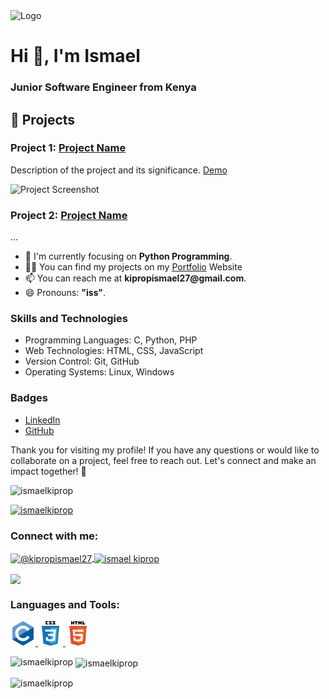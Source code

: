
<body>
    <img src="https://cdn.dribbble.com/users/1059022/screenshots/3745283/thumbnail.png" alt="Logo" width="1280" height="300">
    <h1>Hi 👋, I'm Ismael</h1>
    <h3 align="center">
        <h3><span class="marquee">Junior Software Engineer from Kenya</span></h3>

<!-- Projects Section -->
## 🚀 Projects

### Project 1: [Project Name](https://github.com/your-username/project1)
Description of the project and its significance. [Demo](https://project-demo-link.com)

![Project Screenshot](project-screenshot.png)

### Project 2: [Project Name](https://github.com/your-username/project2)
...

  <ul>
        <li>🌱 I'm currently focusing on <strong>Python Programming</strong>.</li>
        <li>👨‍💻 You can find my projects on my <a href="https://ismaelkiprop.github.io/my_portfolio/" target="_blank">Portfolio</a> Website </li>
        <li>📫 You can reach me at <strong>kipropismael27@gmail.com</strong>.</li>
        <li>😄 Pronouns: <strong>"iss"</strong>.</li>
  </ul>

  <h3>Skills and Technologies</h3>

  <ul>
        <li>Programming Languages: C, Python, PHP</li>
        <li>Web Technologies: HTML, CSS, JavaScript</li>
        <li>Version Control: Git, GitHub</li>
        <li>Operating Systems: Linux, Windows</li>
  </ul>

  <h3>Badges</h3>

  <ul>
        <li><a class="badge" href="https://ke.linkedin.com/in/ismael-kiprop-11581722b" target="_blank">LinkedIn</a></li>
        <li><a class="badge" href="https://github.com/IsmaelKiprop" target="_blank">GitHub</a></li>
  </ul>

  <p>Thank you for visiting my profile! If you have any questions or would like to collaborate on a project, feel free to reach out. Let's connect and make an impact together! 🚀</p>

  <p align="left">
        <img src="https://komarev.com/ghpvc/?username=ismaelkiprop&label=Profile%20views&color=0e75b6&style=flat" alt="ismaelkiprop">
  </p>

  <p align="left">
        <a href="https://github.com/ryo-ma/github-profile-trophy">
            <img src="https://github-profile-trophy.vercel.app/?username=ismaelkiprop" alt="ismaelkiprop" />
        </a>
    </p>

  <h3 align="left">Connect with me:</h3>
  

  <p align="left">
        <a href="https://twitter.com/@kipropismael27" target="blank">
            <img align="center" src="https://raw.githubusercontent.com/rahuldkjain/github-profile-readme-generator/master/src/images/icons/Social/twitter.svg" alt="@kipropismael27" height="30" width="40" />
        </a>
        <a href="https://linkedin.com/in/ismael kiprop" target="blank">
            <img align="center" src="https://raw.githubusercontent.com/rahuldkjain/github-profile-readme-generator/master/src/images/icons/Social/linked-in-alt.svg" alt="ismael kiprop" height="30" width="40" />
        </a>
    </p>
    <img align="center" width="400" 
            src="https://github.com/IsmaelKiprop/IsmaelKiprop/assets/133222922/b43aa1b9-be52-4fa4-a1d1-20e7d64fbb83"> 

  <h3 align="left">Languages and Tools:</h3>
    <p align="left">
        <a href="https://www.cprogramming.com/" target="_blank" rel="noreferrer">
            <img src="https://raw.githubusercontent.com/devicons/devicon/master/icons/c/c-original.svg" alt="c" width="40" height="40" />
        </a>
        <a href="https://www.w3schools.com/css/" target="_blank" rel="noreferrer">
            <img src="https://raw.githubusercontent.com/devicons/devicon/master/icons/css3/css3-original-wordmark.svg" alt="css3" width="40" height="40" />
        </a>
        <a href="https://www.w3.org/html/" target="_blank" rel="noreferrer">
            <img src="https://raw.githubusercontent.com/devicons/devicon/master/icons/html5/html5-original-wordmark.svg" alt="html5" width="40" height="40" />
        </a>
    </p>

  <p>
        <img align="left" src="https://github-readme-stats.vercel.app/api/top-langs?username=ismaelkiprop&show_icons=true&locale=en&layout=compact" alt="ismaelkiprop">
    </p>

  <p>&nbsp;<img align="center" src="https://github-readme-stats.vercel.app/api?username=ismaelkiprop&show_icons=true&locale=en" alt="ismaelkiprop"></p>

  <p><img align="center" src="https://github-readme-streak-stats.herokuapp.com/?user=ismaelkiprop&" alt="ismaelkiprop"></p>
</body>
</html>
